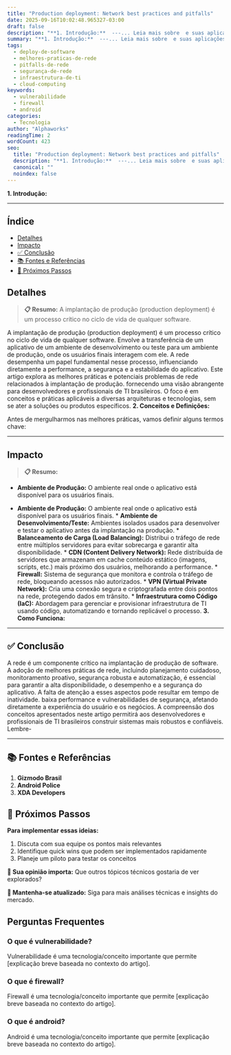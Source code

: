 ```yaml
---
title: "Production deployment: Network best practices and pitfalls"
date: 2025-09-16T10:02:48.965327-03:00
draft: false
description: "**1. Introdução:**  ---... Leia mais sobre  e suas aplicações práticas."
summary: "**1. Introdução:**  ---... Leia mais sobre  e suas aplicações práticas."
tags:
  - deploy-de-software
  - melhores-praticas-de-rede
  - pitfalls-de-rede
  - segurança-de-rede
  - infraestrutura-de-ti
  - cloud-computing
keywords:
  - vulnerabilidade
  - firewall
  - android
categories:
  - Tecnologia
author: "Alphaworks"
readingTime: 2
wordCount: 423
seo:
  title: "Production deployment: Network best practices and pitfalls"
  description: "**1. Introdução:**  ---... Leia mais sobre  e suas aplicações práticas."
  canonical: ""
  noindex: false
---
```


**1. Introdução:**

---



## Índice

- [Detalhes](#detalhes)
- [Impacto](#impacto)
- [✅ Conclusão](#✅-conclusão)
- [📚 Fontes e Referências](#📚-fontes-e-referências)
- [🚀 Próximos Passos](#🚀-próximos-passos)

## Detalhes

> **📋 Resumo:** 
A implantação de produção (production deployment) é um processo crítico no ciclo de vida de qualquer software.

A implantação de produção (production deployment) é um processo crítico no ciclo de vida de qualquer software. Envolve a transferência de um aplicativo de um ambiente de desenvolvimento ou teste para um ambiente de produção, onde os usuários finais interagem com ele. A rede desempenha um papel fundamental nesse processo, influenciando diretamente a performance, a segurança e a estabilidade do aplicativo. Este artigo explora as melhores práticas e potenciais problemas de rede relacionados à implantação de produção. fornecendo uma visão abrangente para desenvolvedores e profissionais de TI brasileiros. O foco é em conceitos e práticas aplicáveis a diversas arquiteturas e tecnologias, sem se ater a soluções ou produtos específicos. **2. Conceitos e Definições:**

Antes de mergulharmos nas melhores práticas, vamos definir alguns termos chave:

---



## Impacto

> **📋 Resumo:** 
* **Ambiente de Produção:** O ambiente real onde o aplicativo está disponível para os usuários finais.

* **Ambiente de Produção:** O ambiente real onde o aplicativo está disponível para os usuários finais. * **Ambiente de Desenvolvimento/Teste:** Ambientes isolados usados para desenvolver e testar o aplicativo antes da implantação na produção. * **Balanceamento de Carga (Load Balancing):** Distribui o tráfego de rede entre múltiplos servidores para evitar sobrecarga e garantir alta disponibilidade. * **CDN (Content Delivery Network):** Rede distribuída de servidores que armazenam em cache conteúdo estático (imagens, scripts, etc.) mais próximo dos usuários, melhorando a performance. * **Firewall:** Sistema de segurança que monitora e controla o tráfego de rede, bloqueando acessos não autorizados. * **VPN (Virtual Private Network):** Cria uma conexão segura e criptografada entre dois pontos na rede, protegendo dados em trânsito. * **Infraestrutura como Código (IaC):** Abordagem para gerenciar e provisionar infraestrutura de TI usando código, automatizando e tornando replicável o processo. **3. Como Funciona:**

---



## ✅ Conclusão

A rede é um componente crítico na implantação de produção de software. A adoção de melhores práticas de rede, incluindo planejamento cuidadoso, monitoramento proativo, segurança robusta e automatização, é essencial para garantir a alta disponibilidade, o desempenho e a segurança do aplicativo. A falta de atenção a esses aspectos pode resultar em tempo de inatividade. baixa performance e vulnerabilidades de segurança, afetando diretamente a experiência do usuário e os negócios. A compreensão dos conceitos apresentados neste artigo permitirá aos desenvolvedores e profissionais de TI brasileiros construir sistemas mais robustos e confiáveis. Lembre-

---

## 📚 Fontes e Referências

1. **Gizmodo Brasil**
2. **Android Police**
3. **XDA Developers**

## 🚀 Próximos Passos

**Para implementar essas ideias:**
1. Discuta com sua equipe os pontos mais relevantes
2. Identifique quick wins que podem ser implementados rapidamente  
3. Planeje um piloto para testar os conceitos

**💭 Sua opinião importa:** Que outros tópicos técnicos gostaria de ver explorados?

**🔗 Mantenha-se atualizado:** Siga para mais análises técnicas e insights do mercado.


## Perguntas Frequentes

### O que é vulnerabilidade?

Vulnerabilidade é uma tecnologia/conceito importante que permite [explicação breve baseada no contexto do artigo].

### O que é firewall?

Firewall é uma tecnologia/conceito importante que permite [explicação breve baseada no contexto do artigo].

### O que é android?

Android é uma tecnologia/conceito importante que permite [explicação breve baseada no contexto do artigo].


